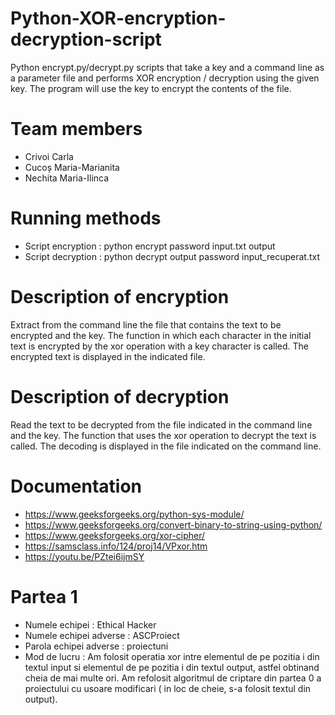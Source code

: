 # Python-XOR-encryption-decryption-script
Python encrypt.py/decrypt.py scripts that take a key and a command line as a parameter file and performs XOR encryption / decryption using the given key. The program will use the key to encrypt the contents of the file.
# Team members
* Crivoi Carla
* Cucoș Maria-Marianita
* Nechita Maria-Ilinca
# Running methods
* Script encryption :
python encrypt password input.txt output
* Script decryption :
python decrypt output password input_recuperat.txt
# Description of encryption
Extract from the command line the file that contains the text to be encrypted and the key. The function in which each character in the initial text is encrypted by the xor operation with a key character is called. The encrypted text is displayed in the indicated file.
# Description of decryption
Read the text to be decrypted from the file indicated in the command line and the key. The function that uses the xor operation to decrypt the text is called.
The decoding is displayed in the file indicated on the command line.
# Documentation
* https://www.geeksforgeeks.org/python-sys-module/
* https://www.geeksforgeeks.org/convert-binary-to-string-using-python/
* https://www.geeksforgeeks.org/xor-cipher/
* https://samsclass.info/124/proj14/VPxor.htm
* https://youtu.be/PZtei6ijmSY
# Partea 1
* Numele echipei : Ethical Hacker
* Numele echipei adverse : ASCProiect
* Parola echipei adverse : proiectuni
* Mod de lucru : Am folosit operatia xor intre elementul de pe pozitia i din textul input si elementul de pe pozitia i din textul output, astfel obtinand cheia de mai multe ori. Am refolosit algoritmul de criptare din partea 0 a proiectului cu usoare modificari ( in loc de cheie, s-a folosit textul din output).
